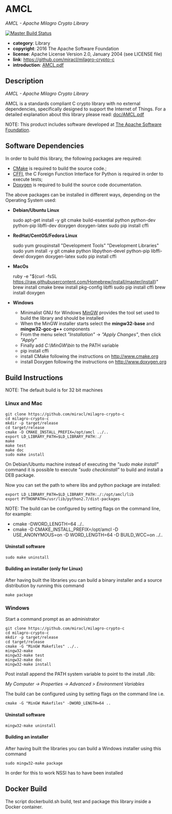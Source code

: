# AMCL

*AMCL - Apache Milagro Crypto Library*

[![Master Build Status](https://secure.travis-ci.org/miracl/milagro-crypto-c.png?branch=master)](https://travis-ci.org/miracl/milagro-crypto-c?branch=master)

* **category**:    Library
* **copyright**:   2016 The Apache Software Foundation
* **license**:     Apache License Version 2.0, January 2004 (see LICENSE file)
* **link**:        https://github.com/miracl/milagro-crypto-c
* **introduction**: [AMCL.pdf](doc/AMCL.pdf)

## Description

*AMCL - Apache Milagro Crypto Library*

AMCL is a standards compliant C crypto library with no external dependencies, specifically designed to support the Internet of Things.
For a detailed explanation about this library please read: [doc/AMCL.pdf](doc/AMCL.pdf)

NOTE: This product includes software developed at [The Apache Software Foundation](http://www.apache.org/).


## Software Dependencies

In order to build this library, the following packages are required:

* [CMake](https://cmake.org/) is required to build the source code.;
* [CFFI](https://cffi.readthedocs.org/en/release-0.8/), the C Foreign Function Interface for Python is required in order to execute tests; 
* [Doxygen](http://doxygen.org) is required to build the source code documentation.


The above packages can be installed in different ways, depending on the Operating System used:

* **Debian/Ubuntu Linux**


    sudo apt-get install -y git cmake build-essential python python-dev python-pip libffi-dev doxygen doxygen-latex
    sudo pip install cffi
    
* **RedHat/CentOS/Fedora Linux**


    sudo yum groupinstall "Development Tools" "Development Libraries"
    sudo yum install -y git cmake python libpython-devel python-pip libffi-devel doxygen doxygen-latex
    sudo pip install cffi

* **MacOs**


    ruby -e "$(curl -fsSL https://raw.githubusercontent.com/Homebrew/install/master/install)"
    brew install cmake
    brew install pkg-config libffi
    sudo pip install cffi
    brew install doxygen

* **Windows**
    * Minimalist GNU for Windows [MinGW](http://www.mingw.org) provides the tool set used to build the library and should be installed
    * When the MinGW installer starts select the **mingw32-base** and **mingw32-gcc-g++** components
    * From the menu select *"Installation"* &rarr; *"Apply Changes"*, then click *"Apply"*
    * Finally add *C:\MinGW\bin* to the PATH variable
    * pip install cffi
    * install CMake following the instructions on http://www.cmake.org
    * install Doxygen following the instructions on http://www.doxygen.org


## Build Instructions

NOTE: The default build is for 32 bit machines


### Linux and Mac

    git clone https://github.com/miracl/milagro-crypto-c
    cd milagro-crypto-c
    mkdir -p target/release
    cd target/release
    cmake -D CMAKE_INSTALL_PREFIX=/opt/amcl ../..
    export LD_LIBRARY_PATH=$LD_LIBRARY_PATH:./
    make
    make test
    make doc
    sudo make install

On Debian/Ubuntu machine instead of executing the *"sudo make install"* command it is possible to execute *"sudo checkinstall"* to build and install a DEB package.

Now you can set the path to where libs and python package are installed:

    export LD_LIBRARY_PATH=$LD_LIBRARY_PATH:./:/opt/amcl/lib
    export PYTHONPATH=/usr/lib/python2.7/dist-packages

NOTE: The build can be configured by setting flags on the command line, for example:

* cmake -DWORD_LENGTH=64 ../..
* cmake -D CMAKE_INSTALL_PREFIX=/opt/amcl -D USE_ANONYMOUS=on -D WORD_LENGTH=64 -D BUILD_WCC=on ../..

#### Uninstall software

    sudo make uninstall

#### Building an installer (only for Linux)

After having built the libraries you can build a binary installer and a source distribution by running this command

    make package


### Windows

Start a command prompt as an administrator

    git clone https://github.com/miracl/milagro-crypto-c
    cd milagro-crypto-c
    mkdir -p target/release
    cd target/release
    cmake -G "MinGW Makefiles" ../..
    mingw32-make
    mingw32-make test
    mingw32-make doc
    mingw32-make install

Post install append the PATH system variable to point to the install ./lib:

*My Computer -> Properties -> Advanced > Environment Variables*

The build can be configured using by setting flags on the command line i.e.

    cmake -G "MinGW Makefiles" -DWORD_LENGTH=64 ..

#### Uninstall software

    mingw32-make uninstall

#### Building an installer

After having built the libraries you can build a Windows installer using this command

    sudo mingw32-make package

In order for this to work NSSI has to have been installed


## Docker Build

The script dockerbuild.sh build, test and package this library inside a Docker container.
